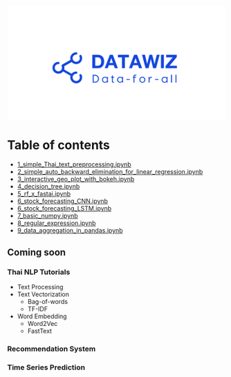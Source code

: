<img src="images/datawiz.png" alt="datawiz" />

# Table of contents


* [1_simple_Thai_text_preprocessing.ipynb](1_simple_Thai_text_preprocessing.ipynb)
* [2_simple_auto_backward_elimination_for_linear_regression.ipynb](2_simple_auto_backward_elimination_for_linear_regression.ipynb)
* [3_interactive_geo_plot_with_bokeh.ipynb](3_interactive_geo_plot_with_bokeh.ipynb)
* [4_decision_tree.ipynb](4_decision_tree.ipynb)
* [5_rf_x_fastai.ipynb](5_rf_x_fastai.ipynb)
* [6_stock_forecasting_CNN.ipynb](6_stock_forecasting_CNN.ipynb)
* [6_stock_forecasting_LSTM.ipynb](6_stock_forecasting_LSTM.ipynb)
* [7_basic_numpy.ipynb](7_basic_numpy.ipynb)
* [8_regular_expression.ipynb](8_regular_expression.ipynb)
* [9_data_aggregation_in_pandas.ipynb](9_data_aggregation_in_pandas.ipynb)


## Coming soon

### Thai NLP Tutorials
* Text Processing
* Text Vectorization
	* Bag-of-words
	* TF-IDF
* Word Embedding
	* Word2Vec
	* FastText

### Recommendation System

### Time Series Prediction